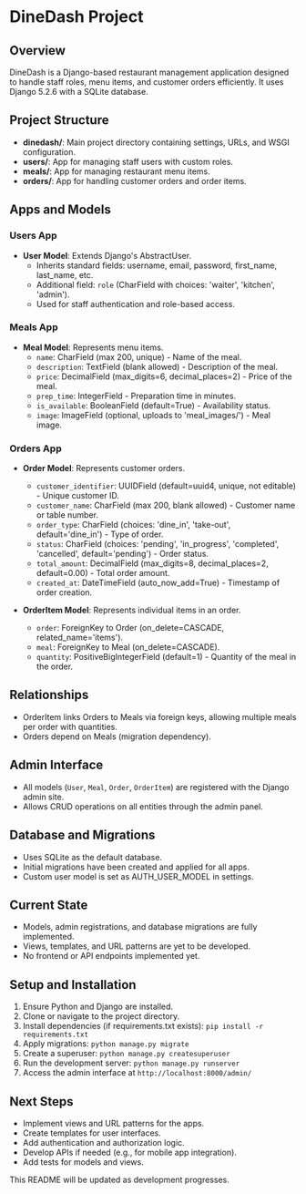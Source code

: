 # DineDash Project

## Overview
DineDash is a Django-based restaurant management application designed to handle staff roles, menu items, and customer orders efficiently. It uses Django 5.2.6 with a SQLite database.

## Project Structure
- **dinedash/**: Main project directory containing settings, URLs, and WSGI configuration.
- **users/**: App for managing staff users with custom roles.
- **meals/**: App for managing restaurant menu items.
- **orders/**: App for handling customer orders and order items.

## Apps and Models

### Users App
- **User Model**: Extends Django's AbstractUser.
  - Inherits standard fields: username, email, password, first_name, last_name, etc.
  - Additional field: `role` (CharField with choices: 'waiter', 'kitchen', 'admin').
  - Used for staff authentication and role-based access.

### Meals App
- **Meal Model**: Represents menu items.
  - `name`: CharField (max 200, unique) - Name of the meal.
  - `description`: TextField (blank allowed) - Description of the meal.
  - `price`: DecimalField (max_digits=6, decimal_places=2) - Price of the meal.
  - `prep_time`: IntegerField - Preparation time in minutes.
  - `is_available`: BooleanField (default=True) - Availability status.
  - `image`: ImageField (optional, uploads to 'meal_images/') - Meal image.

### Orders App
- **Order Model**: Represents customer orders.
  - `customer_identifier`: UUIDField (default=uuid4, unique, not editable) - Unique customer ID.
  - `customer_name`: CharField (max 200, blank allowed) - Customer name or table number.
  - `order_type`: CharField (choices: 'dine_in', 'take-out', default='dine_in') - Type of order.
  - `status`: CharField (choices: 'pending', 'in_progress', 'completed', 'cancelled', default='pending') - Order status.
  - `total_amount`: DecimalField (max_digits=8, decimal_places=2, default=0.00) - Total order amount.
  - `created_at`: DateTimeField (auto_now_add=True) - Timestamp of order creation.

- **OrderItem Model**: Represents individual items in an order.
  - `order`: ForeignKey to Order (on_delete=CASCADE, related_name='items').
  - `meal`: ForeignKey to Meal (on_delete=CASCADE).
  - `quantity`: PositiveBigIntegerField (default=1) - Quantity of the meal in the order.

## Relationships
- OrderItem links Orders to Meals via foreign keys, allowing multiple meals per order with quantities.
- Orders depend on Meals (migration dependency).

## Admin Interface
- All models (`User`, `Meal`, `Order`, `OrderItem`) are registered with the Django admin site.
- Allows CRUD operations on all entities through the admin panel.

## Database and Migrations
- Uses SQLite as the default database.
- Initial migrations have been created and applied for all apps.
- Custom user model is set as AUTH_USER_MODEL in settings.

## Current State
- Models, admin registrations, and database migrations are fully implemented.
- Views, templates, and URL patterns are yet to be developed.
- No frontend or API endpoints implemented yet.

## Setup and Installation
1. Ensure Python and Django are installed.
2. Clone or navigate to the project directory.
3. Install dependencies (if requirements.txt exists): `pip install -r requirements.txt`
4. Apply migrations: `python manage.py migrate`
5. Create a superuser: `python manage.py createsuperuser`
6. Run the development server: `python manage.py runserver`
7. Access the admin interface at `http://localhost:8000/admin/`

## Next Steps
- Implement views and URL patterns for the apps.
- Create templates for user interfaces.
- Add authentication and authorization logic.
- Develop APIs if needed (e.g., for mobile app integration).
- Add tests for models and views.

This README will be updated as development progresses.
